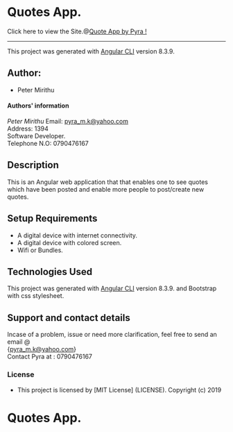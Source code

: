 # Quotes App.

Click here to view the Site.@[Quote App by Pyra !](https://petermirithu.github.io/Quotes/) <br>
<hr>

This project was generated with [Angular CLI](https://github.com/angular/angular-cli) version 8.3.9. 


## Author: 
  * Peter Mirithu 

#### Authors' information
*Peter Mirithu*
    Email: pyra_m.k@yahoo.com <br>
    Address: 1394 <br>
    Software Developer.<br>
    Telephone N.O: 0790476167          
## Description
 This is an Angular web application that that enables one to see quotes which have been posted and enable more people to post/create new quotes.

## Setup Requirements
* A digital device with internet connectivity.
* A digital device with colored screen.
* Wifi or Bundles.

## Technologies Used
 This project was generated with [Angular CLI](https://github.com/angular/angular-cli) version 8.3.9. and Bootstrap with css stylesheet.

 ## Support and contact details
 Incase of a problem, issue or need more clarification, feel free to send an email @<br> {pyra_m.k@yahoo.com}<br>
 Contact Pyra at : 0790476167

 ### License
* This project is licensed by [MIT License] (LICENSE).
  Copyright (c) 2019 
  
# Quotes App.
